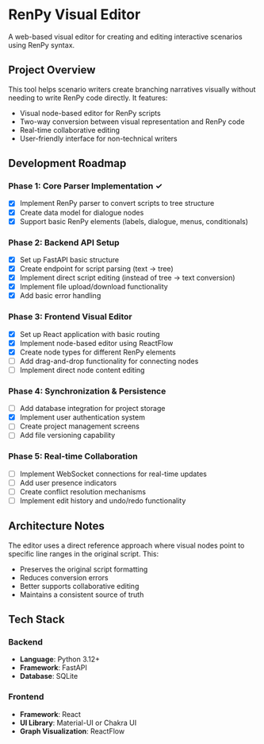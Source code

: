 # RenPy Visual Editor

A web-based visual editor for creating and editing interactive scenarios using RenPy syntax.

## Project Overview

This tool helps scenario writers create branching narratives visually without needing to write RenPy code directly. It features:

- Visual node-based editor for RenPy scripts
- Two-way conversion between visual representation and RenPy code
- Real-time collaborative editing
- User-friendly interface for non-technical writers

## Development Roadmap

### Phase 1: Core Parser Implementation ✓
- [x] Implement RenPy parser to convert scripts to tree structure
- [x] Create data model for dialogue nodes
- [x] Support basic RenPy elements (labels, dialogue, menus, conditionals)

### Phase 2: Backend API Setup
- [x] Set up FastAPI basic structure
- [x] Create endpoint for script parsing (text → tree)
- [x] Implement direct script editing (instead of tree → text conversion)
- [x] Implement file upload/download functionality
- [x] Add basic error handling

### Phase 3: Frontend Visual Editor
- [x] Set up React application with basic routing
- [x] Implement node-based editor using ReactFlow
- [x] Create node types for different RenPy elements
- [ ] Add drag-and-drop functionality for connecting nodes
- [ ] Implement direct node content editing

### Phase 4: Synchronization & Persistence
- [ ] Add database integration for project storage
- [x] Implement user authentication system
- [ ] Create project management screens
- [ ] Add file versioning capability

### Phase 5: Real-time Collaboration
- [ ] Implement WebSocket connections for real-time updates
- [ ] Add user presence indicators
- [ ] Create conflict resolution mechanisms
- [ ] Implement edit history and undo/redo functionality

## Architecture Notes

The editor uses a direct reference approach where visual nodes point to specific line ranges in the original script. This:
- Preserves the original script formatting
- Reduces conversion errors
- Better supports collaborative editing
- Maintains a consistent source of truth

## Tech Stack

### Backend
- **Language**: Python 3.12+
- **Framework**: FastAPI
- **Database**: SQLite

### Frontend
- **Framework**: React
- **UI Library**: Material-UI or Chakra UI
- **Graph Visualization**: ReactFlow
